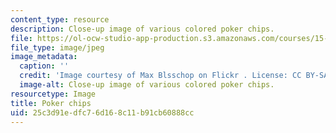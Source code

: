 ```yaml
---
content_type: resource
description: Close-up image of various colored poker chips.
file: https://ol-ocw-studio-app-production.s3.amazonaws.com/courses/15-s50-poker-theory-and-analytics-january-iap-2015/25c3d91edfc76d168c11b91cb60888cc_15.s50iap15_chips.jpg
file_type: image/jpeg
image_metadata:
  caption: ''
  credit: 'Image courtesy of Max Blsschop on Flickr . License: CC BY-SA-NC.'
  image-alt: Close-up image of various colored poker chips.
resourcetype: Image
title: Poker chips
uid: 25c3d91e-dfc7-6d16-8c11-b91cb60888cc
---
```

